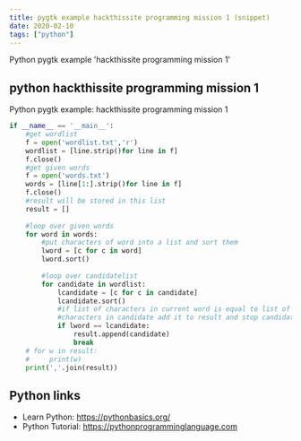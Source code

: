 ```yaml
---
title: pygtk example hackthissite programming mission 1 (snippet)
date: 2020-02-10
tags: ["python"]
---
```

Python pygtk example 'hackthissite programming mission 1'


## python hackthissite programming mission 1

Python pygtk example: hackthissite programming mission 1

```python
if __name__ == '__main__':
    #get wordlist
    f = open('wordlist.txt','r')
    wordlist = [line.strip()for line in f]
    f.close()
    #get given words
    f = open('words.txt')
    words = [line[1:].strip()for line in f]
    f.close()
    #result will be stored in this list
    result = []
    
    #loop over given words
    for word in words:
        #put characters of word into a list and sort them
        lword = [c for c in word]
        lword.sort()
        
        #loop over candidatelist
        for candidate in wordlist:
            lcandidate = [c for c in candidate]
            lcandidate.sort()
            #if list of characters in current word is equal to list of
            #characters in candidate add it to result and stop candidate loop
            if lword == lcandidate:
                result.append(candidate)
                break
    # for w in result:
    #     print(w)
    print(','.join(result))


```

## Python links

- Learn Python: https://pythonbasics.org/
- Python Tutorial: https://pythonprogramminglanguage.com
